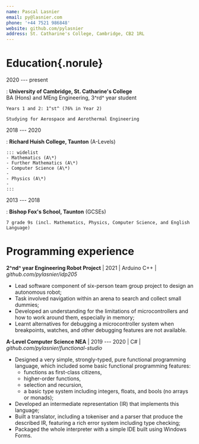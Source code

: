```yaml
---
name: Pascal Lasnier
email: py@lasnier.com
phone: '+44 7521 986848'
website: github.com/pylasnier
address: St. Catharine's College, Cambridge, CB2 1RL
---
```

# Education{.norule}

2020 --- present

:   **University of Cambridge, St. Catharine's College**\
BA (Hons) and MEng Engineering, 3^rd^ year student

    Years 1 and 2: 1^st^ (76% in Year 2)

    Studying for Aerospace and Aerothermal Engineering

2018 --- 2020

:   **Richard Huish College, Taunton** (A-Levels)

    ::: widelist
    - Mathematics (A\*)
    - Further Mathematics (A\*)
    - Computer Science (A\*)
    -  
    - Physics (A\*)
    -  
    :::

2013 --- 2018

:   **Bishop Fox's School, Taunton** (GCSEs)

    7 grade 9s (incl. Mathematics, Physics, Computer Science, and English Language)

# Programming experience

**2^nd^ year Engineering Robot Project** | 2021 | Arduino C++ | *github.com/pylasnier/idp205*

- Lead software component of six-person team group project to design an autonomous robot;
- Task involved navigation within an arena to search and collect small dummies;
- Developed an understanding for the limitations of microcontrollers and how to work around them, especially in memory;
- Learnt alternatives for debugging a microcontroller system when breakpoints, watches, and other debugging features are not available.

**A-Level Computer Science NEA** | 2019 --- 2020 | C# | *github.com/pylasnier/functional-studio*

- Designed a very simple, strongly-typed, pure functional programming language, which included some basic functional programming features:
    - functions as first-class citizens,
    - higher-order functions,
    - selection and recursion,
    - a basic type system including integers, floats, and bools (no arrays or monads);
- Developed an intermediate representation (IR) that implements this language;
- Built a translator, including a tokeniser and a parser that produce the described IR, featuring a rich error system including type checking;
- Packaged the whole interpreter with a simple IDE built using Windows Forms.

<!---
- IDP
- CompSci A Level
- Year 9 calculator
--->
